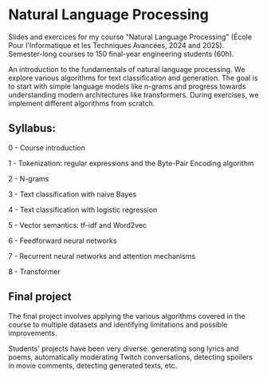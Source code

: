 # Natural Language Processing
Slides and exercices for my course "Natural Language Processing" (École Pour l'Informatique et les Techniques Avancées, 2024 and 2025). Semester-long courses to 150 final-year engineering students (60h). 

An introduction to the fundamentals of natural language processing. We explore various algorithms for text classification and generation. The goal is to start with simple language models like n-grams and progress towards understanding modern architectures like transformers. During exercises, we implement different algorithms from scratch.

## Syllabus: 

0 - Course introduction

1 - Tokenization: regular expressions and the Byte-Pair Encoding algorithm

2 - N-grams

3 - Text classification with naive Bayes

4 - Text classification with logistic regression

5 - Vector semantics: tf-idf and Word2vec

6 - Feedforward neural networks

7 - Recurrent neural networks and attention mechanisms

8 - Transformer

## Final project

The final project involves applying the various algorithms covered in the course to multiple datasets and identifying limitations and possible improvements.

Students' projects have been very diverse: generating song lyrics and poems, automatically moderating Twitch conversations, detecting spoilers in movie comments, detecting generated texts, etc.

